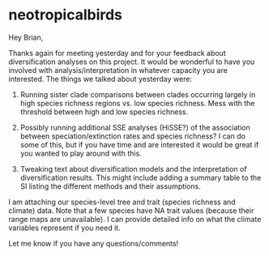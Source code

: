 # neotropicalbirds

Hey Brian,

Thanks again for meeting yesterday and for your feedback about diversification analyses on this project. It would be wonderful to have you involved with analysis/interpretation in whatever capacity you are interested. The things we talked about yesterday were:

1. Running sister clade comparisons between clades occurring largely in high species richness regions vs. low species richness. Mess with the threshold between high and low species richness.

2. Possibly running additional SSE analyses (HiSSE?) of the association between speciation/extinction rates and species richness? I can do some of this, but if you have time and are interested it would be great if you wanted to play around with this. 

3. Tweaking text about diversification models and the interpretation of diversification results. This might include adding a summary table to the SI listing the different methods and their assumptions. 

I am attaching our species-level tree and trait (species richness and climate) data. Note that a few species have NA trait values (because their range maps are unavailable). I can provide detailed info on what the climate variables represent if you need it.

Let me know if you have any questions/comments!
